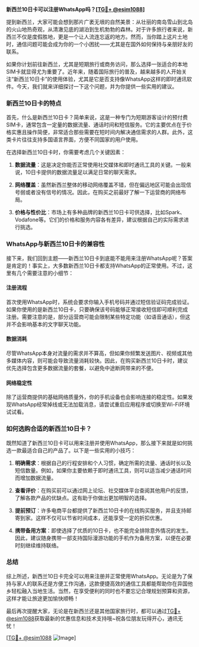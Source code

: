 **新西兰10日卡可以注册WhatsApp吗？[[TG💪+ @esim1088](https://t.me/s/esim1088)]**

提到新西兰，大家可能会想到那片广袤无垠的自然美景：从壮丽的南岛雪山到北岛的火山地热奇观，从清澈见底的湖泊到生机勃勃的森林。对于许多旅行者来说，新西兰不仅是度假胜地，更是一个让人流连忘返的地方。然而，当你踏上这片土地时，通信问题可能会成为你的一个小困扰——尤其是在国外如何保持与亲朋好友的联系。

如果你计划前往新西兰，尤其是短期旅行或商务访问，那么选择一张适合的本地SIM卡就显得尤为重要了。近年来，随着国际旅行的普及，越来越多的人开始关注“新西兰10日卡”的使用体验，尤其是它是否支持像WhatsApp这样的即时通讯软件。今天，我们就来详细探讨一下这个问题，并为你提供一些实用的建议。

### 新西兰10日卡的特点

首先，什么是新西兰10日卡？简单来说，这是一种专门为短期游客设计的预付费SIM卡，通常包含一定量的数据流量、通话时间和短信服务。它的主要优点在于价格实惠且操作简便，非常适合那些需要在短时间内解决通信需求的人群。此外，这类卡片往往支持多国语言界面，方便不同国家的用户使用。

在选择新西兰10日卡时，你需要考虑几个关键因素：

1. **数据流量**：这是决定你能否正常使用社交媒体和即时通讯工具的关键。一般来说，10日卡提供的数据流量足以满足日常的聊天需求。
   
2. **网络覆盖**：虽然新西兰整体的移动网络覆盖不错，但在偏远地区可能会出现信号弱或者没有信号的情况。因此，在购买之前最好了解一下运营商的网络布局。

3. **价格与性价比**：市场上有多种品牌的新西兰10日卡可供选择，比如Spark、Vodafone等。它们的价格和服务内容各有差异，建议根据自己的实际需求进行挑选。

### WhatsApp与新西兰10日卡的兼容性

接下来，我们回到主题——新西兰10日卡到底能不能用来注册WhatsApp呢？答案是肯定的！事实上，大多数新西兰10日卡都支持WhatsApp的正常使用。不过，这里有几个需要注意的小细节：

#### 注册流程
首次使用WhatsApp时，系统会要求你输入手机号码并通过短信验证码完成验证。如果你使用的是新西兰10日卡，只要确保该号码能够正常接收短信即可顺利完成注册。需要注意的是，部分运营商可能会限制某些特定功能（如语音通话），但这并不会影响基本的文字聊天功能。

#### 数据消耗
尽管WhatsApp本身对流量的需求并不算高，但如果你频繁发送图片、视频或其他多媒体内容，则可能会导致流量消耗较快。因此，在购买新西兰10日卡时，建议优先选择包含更多数据流量的套餐，以避免中途断网带来的不便。

#### 网络稳定性
除了运营商提供的基础网络质量外，你的手机设备也会影响连接的稳定性。如果发现WhatsApp经常掉线或无法加载消息，请尝试重启应用程序或切换至Wi-Fi环境试试看。

### 如何选购合适的新西兰10日卡？

既然知道了新西兰10日卡可以用来注册并使用WhatsApp，那么接下来就是如何挑选一款最适合自己的产品了。以下是一些实用的小技巧：

1. **明确需求**：根据自己的行程安排和个人习惯，确定所需的流量、通话时长以及短信数量。例如，如果你主要依赖于即时通讯工具，则可以适当减少通话时间而增加数据流量。

2. **查看评价**：在购买前可以通过网上论坛、社交媒体平台查阅其他用户的反馈，了解各款产品的优缺点。这有助于你做出更加明智的选择。

3. **提前预订**：许多电商平台都提供了新西兰10日卡的在线购买服务，并且支持邮寄到家。这样不仅可以节省时间成本，还能享受一定的折扣优惠。

4. **携带备用方案**：即使选择了优质的10日卡，也不能完全排除意外情况的发生。因此，建议随身携带一部支持国际漫游功能的手机作为备用方案，以便在必要时刻继续维持联络。

### 总结

综上所述，新西兰10日卡完全可以用来注册并正常使用WhatsApp。无论是为了保持与家人的联系还是方便工作沟通，这款便捷高效的通信工具都能帮助你在异国他乡轻松融入当地生活。当然，在享受便利的同时也不要忘记合理规划预算和资源，这样才能让旅途更加愉快顺畅！

最后再次提醒大家，无论是在新西兰还是其他国家旅行时，都可以通过[TG💪+ @esim1088](https://t.me/s/esim1088)获取最新的优惠信息和技术支持哦~祝各位朋友玩得开心，通讯无忧！

[[TG💪+ @esim1088](https://t.me/s/esim1088) ![Image](https://i.postimg.cc/4NQfJmqS/Snipaste-2025-05-13-00-14-12.png)]